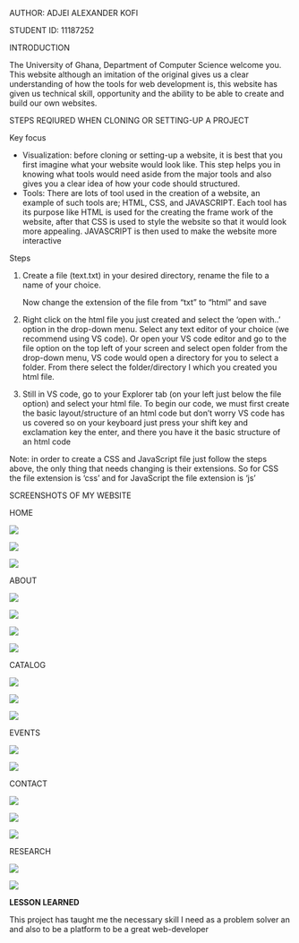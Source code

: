 AUTHOR: ADJEI ALEXANDER KOFI

STUDENT ID: 11187252

INTRODUCTION

The University of Ghana, Department of Computer Science welcome you. This website although an imitation of the original gives us a clear understanding of how the tools for web development is, this website has given us technical skill, opportunity and the ability to be able to create and build our own websites.

STEPS REQIURED WHEN CLONING OR SETTING-UP A PROJECT

Key focus

-   Visualization: before cloning or setting-up a website, it is best that you first imagine what your website would look like. This step helps you in knowing what tools would need aside from the major tools and also gives you a clear idea of how your code should structured.
-   Tools: There are lots of tool used in the creation of a website, an example of such tools are; HTML, CSS, and JAVASCRIPT. Each tool has its purpose like HTML is used for the creating the frame work of the website, after that CSS is used to style the website so that it would look more appealing. JAVASCRIPT is then used to make the website more interactive

Steps

1.  Create a file (text.txt) in your desired directory, rename the file to a name of your choice.

    Now change the extension of the file from “txt” to “html” and save

1.  Right click on the html file you just created and select the ‘open with..’ option in the drop-down menu. Select any text editor of your choice (we recommend using VS code). Or open your VS code editor and go to the file option on the top left of your screen and select open folder from the drop-down menu, VS code would open a directory for you to select a folder. From there select the folder/directory I which you created you html file.
2.  Still in VS code, go to your Explorer tab (on your left just below the file option) and select your html file. To begin our code, we must first create the basic layout/structure of an html code but don’t worry VS code has us covered so on your keyboard just press your shift key and exclamation key the enter, and there you have it the basic structure of an html code

Note: in order to create a CSS and JavaScript file just follow the steps above, the only thing that needs changing is their extensions. So for CSS the file extension is ‘css’ and for JavaScript the file extension is ‘js’

SCREENSHOTS OF MY WEBSITE

HOME

![](media/c90691ce92480438646d953e11dace22.png)

![](media/93b51f48532e2063ccc190d52cbd62b4.png)

![](media/6418debb9ea63e2954c679278343fe36.png)

ABOUT

![](media/774f461be00efdfd5a4991d4b2e5b7e7.png)

![](media/50c19b5fde552d4bed4b8f2acf61e2dd.png)

![](media/2bec07f177ccea4f1e8306f152aae24e.png)

![](media/2e349a289922acde0c00f6f603a1c7e3.png)

CATALOG

![](media/d497a06c54dc56d5f29d055a62a67afa.png)

![](media/b612734a74a64f18616131dd30bb6873.png)

![](media/ab597ff8767f32dea4c0c4094a7d9468.png)

EVENTS

![](media/b68495fd0aa654d637811ea732285aad.png)

![](media/e82460c9b9d512fef87fa44708e4dccb.png)

CONTACT

![](media/16cc75bbb9b6be79ba825eef5d678f45.png)

![](media/ab4c8afe57f178d17d597061ef31bd99.png)

![](media/08d4bb63f4759c348a4fc8fa7106b95a.png)

RESEARCH

![](media/c796c597390826c951095631d451178b.png)

![](media/00aa79dc115a41518b9b1f5697d738a3.png)

**LESSON LEARNED**

This project has taught me the necessary skill I need as a problem solver an and also to be a platform to be a great web-developer
